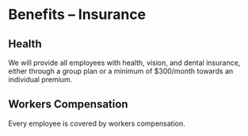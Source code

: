 # Benefits – Insurance

## Health

We will provide all employees with health, vision, and dental insurance, either through a group plan or a minimum of $300/month towards an individual premium.

## Workers Compensation

Every employee is covered by workers compensation.
